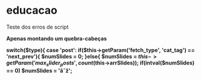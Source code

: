 # educacao
Teste dos erros de script

<b> Apenas montando um quebra-cabeças <b>

switch($type){
			case 'post':
				if($this->getParam('fetch_type', 'cat_tag') == 'next_prev'){
					$numSlides = 0;
				}else{
					$numSlides = $this->getParam('max_slider_posts', count($this->arrSlides));
					if(intval($numSlides) == 0) $numSlides = 'âˆž';
